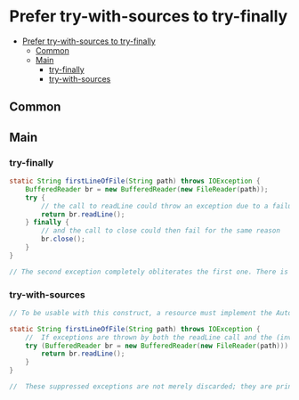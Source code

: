 # Prefer try-with-sources to try-finally

- [Prefer try-with-sources to try-finally](#prefer-try-with-sources-to-try-finally)
  - [Common](#common)
  - [Main](#main)
    - [try-finally](#try-finally)
    - [try-with-sources](#try-with-sources)

## Common

## Main

### try-finally

```java
static String firstLineOfFile(String path) throws IOException {
    BufferedReader br = new BufferedReader(new FileReader(path));
    try {
        // the call to readLine could throw an exception due to a failure in the underlying physical device
        return br.readLine();
    } finally {
        // and the call to close could then fail for the same reason
        br.close();
    }
}

// The second exception completely obliterates the first one. There is no record of the first exception in the exception stack trace, which can greatly complicate debugging in real systems
```

### try-with-sources

```java
// To be usable with this construct, a resource must implement the AutoCloseable interface

static String firstLineOfFile(String path) throws IOException {
    //  If exceptions are thrown by both the readLine call and the (invisible) close, the latter exception is suppressed in favor of the former.
    try (BufferedReader br = new BufferedReader(new FileReader(path))) {
        return br.readLine();
    }
}

//  These suppressed exceptions are not merely discarded; they are printed in the stack trace with a notation saying that they were suppressed. You can also access them programmatically with the getSuppressed method, which was added to Throwable in Java 7.
```
